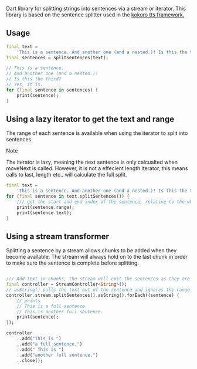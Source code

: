 Dart library for splitting strings into sentences via a stream or iterator. This library is based on the sentence splitter used in the [kokoro tts framework.](https://github.com/hexgrad/kokoro)

## Usage
```dart
final text =
    'This is a sentence. And another one (and a nested.)! Is this the third? Yes, it is.';
final sentences = splitSentences(text);

// This is a sentence.
// And another one (and a nested.)!
// Is this the third?
// Yes, it is.
for (final sentence in sentences) {
    print(sentence);
}
```
## Using a lazy iterator to get the text and range
The range of each sentence is available when using the iterator to split into sentences. 

> [!NOTE]  
> The iterator is lazy, meaning the next sentence is only calcualted when moveNext is called. However, it is not a effecient length iterator, this means calls to last, length etc.. will calculate the full split.


```dart
final text =
    'This is a sentence. And another one (and a nested.)! Is this the third? Yes, it is.';
for (final sentence in text.splitSentences()) {
    /// get the start and end index of the sentence, relative to the whole text
    print(sentence.range);
    print(sentence.text);
}
```

## Using a stream transformer
Splitting a sentence by a stream allows chunks to be added when they become available. 
The stream will always hold on to the last chunk in order to make sure the sentence is complete before splitting.

```dart

/// Add text in chunks, the stream will emit the sentences as they are complete
final controller = StreamController<String>();
// asString() pulls the text out of the sentence and ignores the range.
controller.stream.splitSentences().asString().forEach((sentence) {
    // prints
    // This is a full sentence.
    // This is another full sentence.
    print(sentence);
});

controller
    ..add("This is ")
    ..add("a full sentence.")
    ..add(" This is ")
    ..add("another full sentence.")
    ..close();

```